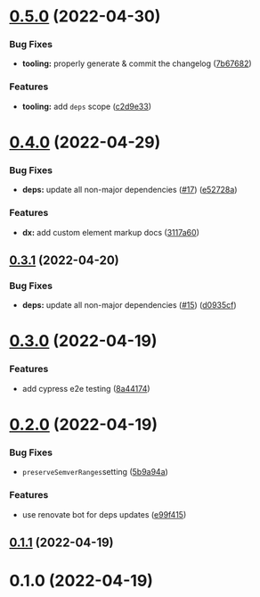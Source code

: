 # [0.5.0](https://github.com/openweblabs/web-components-library-starter/compare/v0.4.0...v0.5.0) (2022-04-30)


### Bug Fixes

* **tooling:** properly generate & commit the changelog ([7b67682](https://github.com/openweblabs/web-components-library-starter/commit/7b676821440b66502f95f51ef311b7275143a589))


### Features

* **tooling:** add `deps` scope ([c2d9e33](https://github.com/openweblabs/web-components-library-starter/commit/c2d9e33c6ae52cbcf16eec9d079dc19116b77b7d))



# [0.4.0](https://github.com/openweblabs/web-components-library-starter/compare/v0.3.1...v0.4.0) (2022-04-29)


### Bug Fixes

* **deps:** update all non-major dependencies ([#17](https://github.com/openweblabs/web-components-library-starter/issues/17)) ([e52728a](https://github.com/openweblabs/web-components-library-starter/commit/e52728a351dc7140ac6d3e8f54481fb7b77e8e8c))


### Features

* **dx:** add custom element markup docs ([3117a60](https://github.com/openweblabs/web-components-library-starter/commit/3117a609c72a046523d1df4443d5f0d63f661037))



## [0.3.1](https://github.com/openweblabs/web-components-library-starter/compare/v0.3.0...v0.3.1) (2022-04-20)


### Bug Fixes

* **deps:** update all non-major dependencies ([#15](https://github.com/openweblabs/web-components-library-starter/issues/15)) ([d0935cf](https://github.com/openweblabs/web-components-library-starter/commit/d0935cff706ce6ca5979f785437a9d7d944e6c6c))



# [0.3.0](https://github.com/openweblabs/web-components-library-starter/compare/v0.2.0...v0.3.0) (2022-04-19)


### Features

* add cypress e2e testing ([8a44174](https://github.com/openweblabs/web-components-library-starter/commit/8a44174b420599a4bea3623e45a41badeaf1b67a))



# [0.2.0](https://github.com/openweblabs/web-components-library-starter/compare/v0.1.1...v0.2.0) (2022-04-19)


### Bug Fixes

* `preserveSemverRanges`setting ([5b9a94a](https://github.com/openweblabs/web-components-library-starter/commit/5b9a94a6af4e9bcf67e0123e60b16b5bf42d31b7))


### Features

* use renovate bot for deps updates ([e99f415](https://github.com/openweblabs/web-components-library-starter/commit/e99f415357ee7960a2da6a0a2042fe0ba0e5588d))



## [0.1.1](https://github.com/openweblabs/web-components-library-starter/compare/v0.1.0...v0.1.1) (2022-04-19)



# 0.1.0 (2022-04-19)



